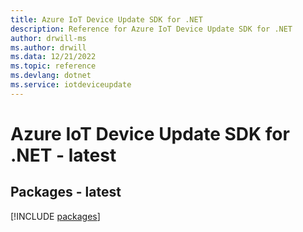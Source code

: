 ```yaml
---
title: Azure IoT Device Update SDK for .NET
description: Reference for Azure IoT Device Update SDK for .NET
author: drwill-ms
ms.author: drwill
ms.data: 12/21/2022
ms.topic: reference
ms.devlang: dotnet
ms.service: iotdeviceupdate
---
```

# Azure IoT Device Update SDK for .NET - latest
## Packages - latest
[!INCLUDE [packages](iot-device-update-index.md)]